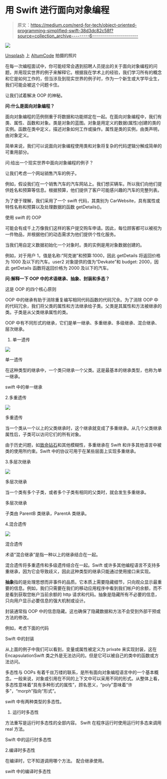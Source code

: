 # 用 Swift 进行面向对象编程

> 原文：<https://medium.com/nerd-for-tech/object-oriented-programming-simplified-swift-38d3dc82c58f?source=collection_archive---------6----------------------->

![](img/90dfd11ac1c87585cc1bfa78ea799828.png)

[Unsplash](https://unsplash.com?utm_source=medium&utm_medium=referral) 上 [AltumCode](https://unsplash.com/@altumcode?utm_source=medium&utm_medium=referral) 拍摄的照片

在每一次编程面试中，你可能经常会遇到招聘人员提出的关于面向对象编程的问题，并用现实世界的例子来解释它。根据我在学术上的经验，我们学习所有的概念和它是如何工作的，但当涉及到现实世界的例子时，作为一个新生或大学毕业生，我们可能会被这个问题卡住。

让我们试着解决 OOP 的神秘。

**问:什么是面向对象编程？**

面向对象编程的范例侧重于将数据和功能绑定在一起。在面向对象编程中，我们有类、属性、函数和对象。类是对象的蓝图。对象是用定义的数据(属性)创建的类的实例。函数在类中定义，描述对象如何工作或操作。属性是类的实例，由类声明，由对象定义。

简单来说，我们可以说面向对象编程使用类和对象将复杂的代码逻辑分解成简单的可重用部分。

问:给出一个现实世界中面向对象编程的例子？

让我们考虑一个网站销售汽车的例子。

例如，假设我们在一个销售汽车的汽车网站上。我们想买辆车。所以我们向他们提供姓名和预算等信息。根据预算，他们提供了客户可能感兴趣的汽车的完整列表。

为了便于理解，我们采用了一个 swift 代码，其类别为 CarWebsite，具有属性或特性名称和预算以及处理数据的函数 getDetails()。

使用 swift 的 OOP

可能会有成千上万像我们这样的客户提交购车申请。因此，每位顾客都可以被视为一件物品，并根据他们的动态需求为他们提供个性化服务。

当我们用自定义数据初始化一个对象时。类的实例是用对象数据创建的。

例如，对于用户 1，值是名称:“阿克谢”和预算:1000，因此 getDetails 将返回价格为 1000 及以下的汽车。user2 对象提供的值为“Devkate”和 budget: 2000，因此 getDetails 函数将返回价格为 2000 及以下的汽车。

**问:解释一下 OOP 中的术语继承、抽象、封装和多态？**

这是 OOP 的四个核心原则

OOP 中的继承有助于消除重复编写相同代码函数的代码冗余。为了消除 OOP 中的代码冗余，我们将父类的属性和方法继承给子类。父类是其属性和方法被继承的类。子类是从父类继承属性的类。

OOP 中有不同形式的继承，它们是单一继承、多重继承、多级继承、混合继承、层次继承。

1.  单一遗传

![](img/98f86bc0357ae8629d64c89dd3ee9908.png)

单一遗传

在这种类型的继承中，一个类只继承一个父类。这是最基本的继承类型，也称为单一继承。

swift 中的单一继承

2.多重遗传

![](img/70743e72f6240202fc45e6b179c83e88.png)

多重遗传

当一个类从一个以上的父类继承时，这个继承就变成了多重继承。从几个父类继承属性后，子类可以访问它们的所有对象。

由于历史问题，如[致命钻石](https://en.wikipedia.org/wiki/Multiple_inheritance)和其他模糊性，多重继承在 Swift 和许多其他语言中被类的使用所约束。Swift 中的协议可用于在某些层面上实现多重继承。

3.多层次继承

![](img/f129cebbc0ece4de1efbdd575b581def.png)

多层次继承

当一个类有多个子类，或者多个子类有相同的父类时，就会发生多重继承。

多层次继承

子类由 ParentB 类继承，ParentA 类继承。

4.混合遗传

![](img/446fd59a45a20275c648fc760f4ce966.png)

混合遗传

术语“混合继承”是指一种以上的继承结合在一起。

混合遗传将多重遗传和多级遗传结合在一起。Swift 或许多其他编程语言不支持多重继承，因为它会导致歧义，因此这种类型的继承只能通过使用接口来实现。

**抽象**指的是处理思想而非事件的品质。它本质上需要隐藏细节，只向观众显示最重要的信息。例如，我们只需要在我们的移动应用程序中看到我们帐户的余额，而不是看到获取您帐户当前余额的 http 请求和代码。抽象是隐藏所有不必要的信息，只向用户显示必要信息的强大机制或设计。

封装通常指 OOP 中的信息隐藏。这也确保了隐藏数据和方法不会受到外部干预或方法的修改。

例如，考虑下面的代码

Swift 中的封装

从上面的例子中我们可以看到，变量或属性被定义为 private 来实现封装，这在 EncapsulationSwift 类之外是无法访问的。但是它可以被自己的类中的函数或方法访问。

多态性与 OOPs 有着千丝万缕的联系，是所有面向对象编程语言中的一个基本概念。一般来说，对象或引用在不同的上下文中可以采用不同的形式。从整体上看，多态性意味着“具有多种形式的属性”，顾名思义，“poly”意味着“许多”，“morph”指向“形式”。

swift 中有两种类型的多态性。

1.  运行时多态性

方法重写是运行时多态性的全部内容。
Swift 在程序运行时使用运行时多态来调用 real 方法。

Swift 中的运行时多态性

2.编译时多态性

在编译时，它不知道调用哪个方法。
配合继承使用。

swift 中的编译时多态性
